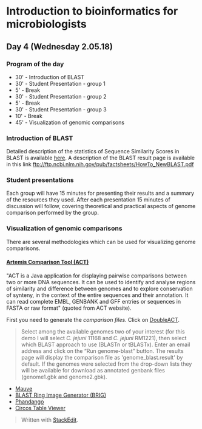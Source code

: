 ﻿# Introduction to bioinformatics for microbiologists

## Day 4 (Wednesday 2.05.18)

### Program of the day

* 30' - Introduction of BLAST
* 30' - Student Presentation - group 1
*   5' - Break 
* 30' - Student Presentation - group 2 
*   5' - Break
* 30' - Student Presentation - group 3
* 10' - Break
* 45' - Visualization of genomic comparisons

### Introduction of BLAST
Detailed description of the statistics of Sequence Similarity Scores in BLAST is available [here](https://www.ncbi.nlm.nih.gov/BLAST/tutorial/Altschul-1.html). A description of the BLAST result page is available in this link ftp://ftp.ncbi.nlm.nih.gov/pub/factsheets/HowTo_NewBLAST.pdf
### Student presentations
Each group will have 15 minutes for presenting their results and a summary of the resources they used. After each presentation 15 minutes of discussion will follow, covering theoretical and practical aspects of genome comparison performed by the group.
### Visualization of genomic comparisons
There are several methodologies which can be used for visualizing genome comparisons. 
#### [Artemis Comparison Tool (ACT)](http://www.sanger.ac.uk/science/tools/artemis-comparison-tool-act)
"ACT is a Java application for displaying pairwise comparisons between two or more DNA sequences. It can be used to identify and analyse regions of similarity and difference between genomes and to explore conservation of synteny, in the context of the entire sequences and their annotation. It can read complete EMBL, GENBANK and GFF entries or sequences in FASTA or raw format" (quoted from ACT website).

First you need to generate the *comparison files*. Click on [DoubleACT](http://www.hpa-bioinfotools.org.uk/pise/double_actv2.html). 
> Select among the available genomes two of your interest (for this demo I will select *C. jejuni* 11168 and *C. jejuni* RM1221), then select which BLAST approach to use (BLASTn or tBLASTx). Enter an email address and click on the “Run genome-blast” button. The results page will display the comparison file as 'genome_blast.result' by default. If the genomes were selected from the drop-down lists they will be available for download as annotated genbank files (genome1.gbk and genome2.gbk). 

* [Mauve](http://darlinglab.org/mauve/mauve.html)
* [BLAST Ring Image Generator (BRIG)](http://brig.sourceforge.net/)
* [Phandango](https://github.com/jameshadfield/phandango)
* [Circos Table Viewer](http://mkweb.bcgsc.ca/tableviewer/)


> Written with [StackEdit](https://stackedit.io/).
